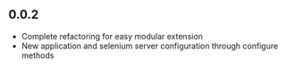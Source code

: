 ## 0.0.2

* Complete refactoring for easy modular extension
* New application and selenium server configuration through configure methods
